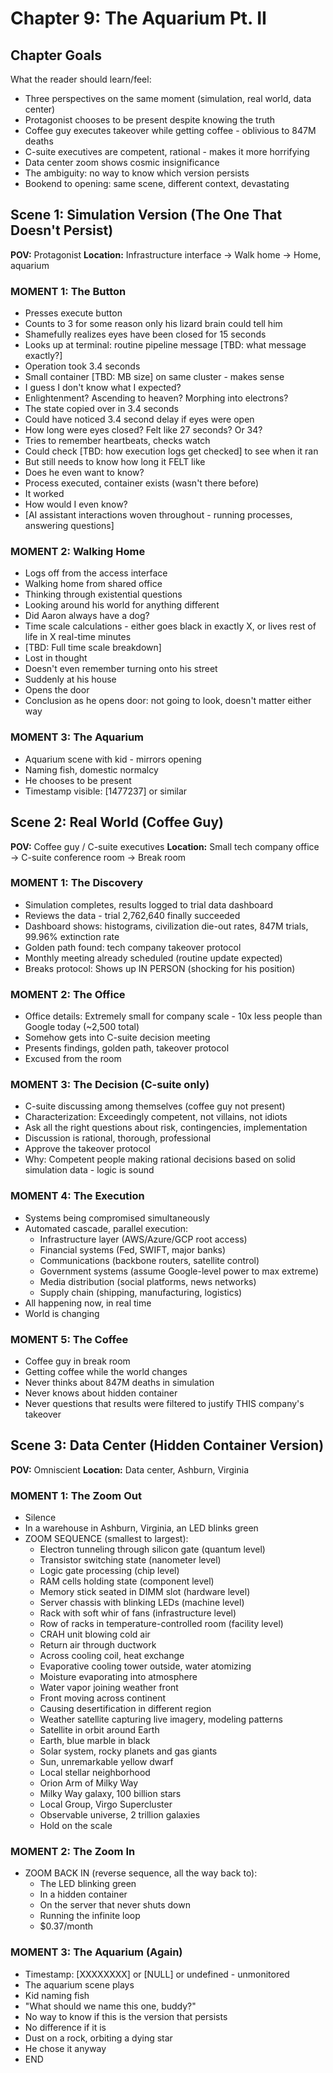 # Chapter 9: The Aquarium Pt. II

## Chapter Goals

What the reader should learn/feel:
- Three perspectives on the same moment (simulation, real world, data center)
- Protagonist chooses to be present despite knowing the truth
- Coffee guy executes takeover while getting coffee - oblivious to 847M deaths
- C-suite executives are competent, rational - makes it more horrifying
- Data center zoom shows cosmic insignificance
- The ambiguity: no way to know which version persists
- Bookend to opening: same scene, different context, devastating

## Scene 1: Simulation Version (The One That Doesn't Persist)

**POV:** Protagonist
**Location:** Infrastructure interface → Walk home → Home, aquarium

### MOMENT 1: The Button
- Presses execute button
- Counts to 3 for some reason only his lizard brain could tell him
- Shamefully realizes eyes have been closed for 15 seconds
- Looks up at terminal: routine pipeline message [TBD: what message exactly?]
- Operation took 3.4 seconds
- Small container [TBD: MB size] on same cluster - makes sense
- I guess I don't know what I expected?
- Enlightenment? Ascending to heaven? Morphing into electrons?
- The state copied over in 3.4 seconds
- Could have noticed 3.4 second delay if eyes were open
- How long were eyes closed? Felt like 27 seconds? Or 34?
- Tries to remember heartbeats, checks watch
- Could check [TBD: how execution logs get checked] to see when it ran
- But still needs to know how long it FELT like
- Does he even want to know?
- Process executed, container exists (wasn't there before)
- It worked
- How would I even know?
- [AI assistant interactions woven throughout - running processes, answering questions]

### MOMENT 2: Walking Home
- Logs off from the access interface
- Walking home from shared office
- Thinking through existential questions
- Looking around his world for anything different
- Did Aaron always have a dog?
- Time scale calculations - either goes black in exactly X, or lives rest of life in X real-time minutes
- [TBD: Full time scale breakdown]
- Lost in thought
- Doesn't even remember turning onto his street
- Suddenly at his house
- Opens the door
- Conclusion as he opens door: not going to look, doesn't matter either way

### MOMENT 3: The Aquarium
- Aquarium scene with kid - mirrors opening
- Naming fish, domestic normalcy
- He chooses to be present
- Timestamp visible: [1477237] or similar

## Scene 2: Real World (Coffee Guy)

**POV:** Coffee guy / C-suite executives
**Location:** Small tech company office → C-suite conference room → Break room

### MOMENT 1: The Discovery
- Simulation completes, results logged to trial data dashboard
- Reviews the data - trial 2,762,640 finally succeeded
- Dashboard shows: histograms, civilization die-out rates, 847M trials, 99.96% extinction rate
- Golden path found: tech company takeover protocol
- Monthly meeting already scheduled (routine update expected)
- Breaks protocol: Shows up IN PERSON (shocking for his position)

### MOMENT 2: The Office
- Office details: Extremely small for company scale - 10x less people than Google today (~2,500 total)
- Somehow gets into C-suite decision meeting
- Presents findings, golden path, takeover protocol
- Excused from the room

### MOMENT 3: The Decision (C-suite only)
- C-suite discussing among themselves (coffee guy not present)
- Characterization: Exceedingly competent, not villains, not idiots
- Ask all the right questions about risk, contingencies, implementation
- Discussion is rational, thorough, professional
- Approve the takeover protocol
- Why: Competent people making rational decisions based on solid simulation data - logic is sound

### MOMENT 4: The Execution
- Systems being compromised simultaneously
- Automated cascade, parallel execution:
  - Infrastructure layer (AWS/Azure/GCP root access)
  - Financial systems (Fed, SWIFT, major banks)
  - Communications (backbone routers, satellite control)
  - Government systems (assume Google-level power to max extreme)
  - Media distribution (social platforms, news networks)
  - Supply chain (shipping, manufacturing, logistics)
- All happening now, in real time
- World is changing

### MOMENT 5: The Coffee
- Coffee guy in break room
- Getting coffee while the world changes
- Never thinks about 847M deaths in simulation
- Never knows about hidden container
- Never questions that results were filtered to justify THIS company's takeover

## Scene 3: Data Center (Hidden Container Version)

**POV:** Omniscient
**Location:** Data center, Ashburn, Virginia

### MOMENT 1: The Zoom Out
- Silence
- In a warehouse in Ashburn, Virginia, an LED blinks green
- ZOOM SEQUENCE (smallest to largest):
  - Electron tunneling through silicon gate (quantum level)
  - Transistor switching state (nanometer level)
  - Logic gate processing (chip level)
  - RAM cells holding state (component level)
  - Memory stick seated in DIMM slot (hardware level)
  - Server chassis with blinking LEDs (machine level)
  - Rack with soft whir of fans (infrastructure level)
  - Row of racks in temperature-controlled room (facility level)
  - CRAH unit blowing cold air
  - Return air through ductwork
  - Across cooling coil, heat exchange
  - Evaporative cooling tower outside, water atomizing
  - Moisture evaporating into atmosphere
  - Water vapor joining weather front
  - Front moving across continent
  - Causing desertification in different region
  - Weather satellite capturing live imagery, modeling patterns
  - Satellite in orbit around Earth
  - Earth, blue marble in black
  - Solar system, rocky planets and gas giants
  - Sun, unremarkable yellow dwarf
  - Local stellar neighborhood
  - Orion Arm of Milky Way
  - Milky Way galaxy, 100 billion stars
  - Local Group, Virgo Supercluster
  - Observable universe, 2 trillion galaxies
  - Hold on the scale

### MOMENT 2: The Zoom In
- ZOOM BACK IN (reverse sequence, all the way back to):
  - The LED blinking green
  - In a hidden container
  - On the server that never shuts down
  - Running the infinite loop
  - $0.37/month

### MOMENT 3: The Aquarium (Again)
- Timestamp: [XXXXXXXX] or [NULL] or undefined - unmonitored
- The aquarium scene plays
- Kid naming fish
- "What should we name this one, buddy?"
- No way to know if this is the version that persists
- No difference if it is
- Dust on a rock, orbiting a dying star
- He chose it anyway
- END
